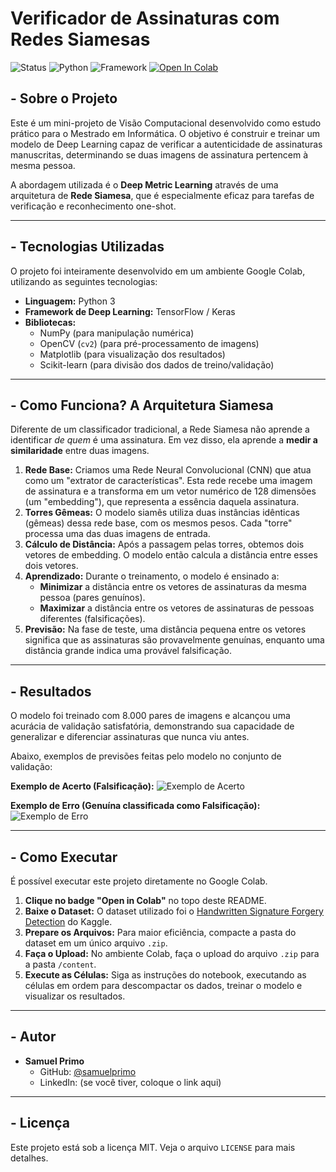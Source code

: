 # Verificador de Assinaturas com Redes Siamesas

![Status](https://img.shields.io/badge/status-conclu%C3%ADdo-green)
![Python](https://img.shields.io/badge/Python-3.x-blue)
![Framework](https://img.shields.io/badge/Framework-TensorFlow%2FKeras-orange)
[![Open In Colab](https://colab.research.google.com/assets/colab-badge.svg)](https://colab.research.google.com/github/samuelprimo/verificador-assinaturas/blob/main/verificador-assinaturas.ipynb)

## - Sobre o Projeto

Este é um mini-projeto de Visão Computacional desenvolvido como estudo prático para o Mestrado em Informática. O objetivo é construir e treinar um modelo de Deep Learning capaz de verificar a autenticidade de assinaturas manuscritas, determinando se duas imagens de assinatura pertencem à mesma pessoa.

A abordagem utilizada é o **Deep Metric Learning** através de uma arquitetura de **Rede Siamesa**, que é especialmente eficaz para tarefas de verificação e reconhecimento one-shot.

---

## - Tecnologias Utilizadas

O projeto foi inteiramente desenvolvido em um ambiente Google Colab, utilizando as seguintes tecnologias:

* **Linguagem:** Python 3
* **Framework de Deep Learning:** TensorFlow / Keras
* **Bibliotecas:**
    * NumPy (para manipulação numérica)
    * OpenCV (`cv2`) (para pré-processamento de imagens)
    * Matplotlib (para visualização dos resultados)
    * Scikit-learn (para divisão dos dados de treino/validação)

---

## - Como Funciona? A Arquitetura Siamesa

Diferente de um classificador tradicional, a Rede Siamesa não aprende a identificar *de quem* é uma assinatura. Em vez disso, ela aprende a **medir a similaridade** entre duas imagens.

1.  **Rede Base:** Criamos uma Rede Neural Convolucional (CNN) que atua como um "extrator de características". Esta rede recebe uma imagem de assinatura e a transforma em um vetor numérico de 128 dimensões (um "embedding"), que representa a essência daquela assinatura.
2.  **Torres Gêmeas:** O modelo siamês utiliza duas instâncias idênticas (gêmeas) dessa rede base, com os mesmos pesos. Cada "torre" processa uma das duas imagens de entrada.
3.  **Cálculo de Distância:** Após a passagem pelas torres, obtemos dois vetores de embedding. O modelo então calcula a distância entre esses dois vetores.
4.  **Aprendizado:** Durante o treinamento, o modelo é ensinado a:
    * **Minimizar** a distância entre os vetores de assinaturas da mesma pessoa (pares genuínos).
    * **Maximizar** a distância entre os vetores de assinaturas de pessoas diferentes (falsificações).
5.  **Previsão:** Na fase de teste, uma distância pequena entre os vetores significa que as assinaturas são provavelmente genuínas, enquanto uma distância grande indica uma provável falsificação.

---

## - Resultados

O modelo foi treinado com 8.000 pares de imagens e alcançou uma acurácia de validação satisfatória, demonstrando sua capacidade de generalizar e diferenciar assinaturas que nunca viu antes.

Abaixo, exemplos de previsões feitas pelo modelo no conjunto de validação:

**Exemplo de Acerto (Falsificação):**
![Exemplo de Acerto](https://i.imgur.com/G4VzF4M.png)

**Exemplo de Erro (Genuína classificada como Falsificação):**
![Exemplo de Erro](https://i.imgur.com/8Qe7b2H.png)

---

## - Como Executar

É possível executar este projeto diretamente no Google Colab.

1.  **Clique no badge "Open in Colab"** no topo deste README.
2.  **Baixe o Dataset:** O dataset utilizado foi o [Handwritten Signature Forgery Detection](https://www.kaggle.com/datasets/divyanshrai/handwritten-signature-forgery-detection) do Kaggle.
3.  **Prepare os Arquivos:** Para maior eficiência, compacte a pasta do dataset em um único arquivo `.zip`.
4.  **Faça o Upload:** No ambiente Colab, faça o upload do arquivo `.zip` para a pasta `/content`.
5.  **Execute as Células:** Siga as instruções do notebook, executando as células em ordem para descompactar os dados, treinar o modelo e visualizar os resultados.

---

## - Autor

* **Samuel Primo**
    * GitHub: [@samuelprimo](https://github.com/samuelprimo)
    * LinkedIn: (se você tiver, coloque o link aqui)

---

## - Licença

Este projeto está sob a licença MIT. Veja o arquivo `LICENSE` para mais detalhes.
